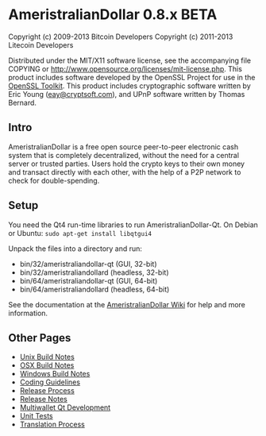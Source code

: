 AmeristralianDollar 0.8.x BETA
====================

Copyright (c) 2009-2013 Bitcoin Developers
Copyright (c) 2011-2013 Litecoin Developers

Distributed under the MIT/X11 software license, see the accompanying
file COPYING or http://www.opensource.org/licenses/mit-license.php.
This product includes software developed by the OpenSSL Project for use in the [OpenSSL Toolkit](http://www.openssl.org/). This product includes
cryptographic software written by Eric Young ([eay@cryptsoft.com](mailto:eay@cryptsoft.com)), and UPnP software written by Thomas Bernard.


Intro
---------------------
AmeristralianDollar is a free open source peer-to-peer electronic cash system that is
completely decentralized, without the need for a central server or trusted
parties.  Users hold the crypto keys to their own money and transact directly
with each other, with the help of a P2P network to check for double-spending.


Setup
---------------------
You need the Qt4 run-time libraries to run AmeristralianDollar-Qt. On Debian or Ubuntu:
	`sudo apt-get install libqtgui4`

Unpack the files into a directory and run:

- bin/32/ameristraliandollar-qt (GUI, 32-bit)
- bin/32/ameristraliandollard (headless, 32-bit)
- bin/64/ameristraliandollar-qt (GUI, 64-bit)
- bin/64/ameristraliandollard (headless, 64-bit)

See the documentation at the [AmeristralianDollar Wiki](http://ameristraliandollar.info)
for help and more information.


Other Pages
---------------------
- [Unix Build Notes](build-unix.md)
- [OSX Build Notes](build-osx.md)
- [Windows Build Notes](build-msw.md)
- [Coding Guidelines](coding.md)
- [Release Process](release-process.md)
- [Release Notes](release-notes.md)
- [Multiwallet Qt Development](multiwallet-qt.md)
- [Unit Tests](unit-tests.md)
- [Translation Process](translation_process.md)
